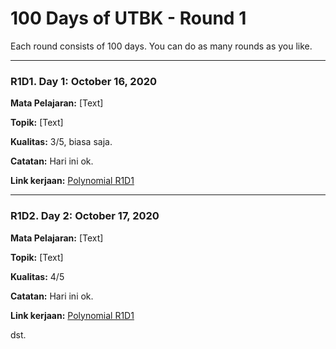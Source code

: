 # 100 Days of UTBK - Round 1
Each round consists of 100 days. You can do as many rounds as you like.

<hr>

### R1D1. Day 1: October 16, 2020

**Mata Pelajaran:** [Text]

**Topik:** [Text]

**Kualitas:** 3/5, biasa saja.

**Catatan:** Hari ini ok.

**Link kerjaan:** [Polynomial R1D1](https://docs.google.com/document/d/1PpnYSWtBe9B4bnxOfZlYr-D37vEt9E2FWgxlTbcKgaQ/edit?usp=sharing)
<hr>

### R1D2. Day 2: October 17, 2020

**Mata Pelajaran:** [Text]

**Topik:** [Text]

**Kualitas:** 4/5

**Catatan:** Hari ini ok.

**Link kerjaan:** [Polynomial R1D1](https://docs.google.com/document/d/1PpnYSWtBe9B4bnxOfZlYr-D37vEt9E2FWgxlTbcKgaQ/edit?usp=sharing)


dst.
